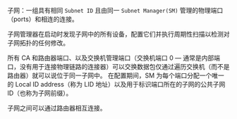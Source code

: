 子网：一组具有相同 `Subnet ID` 且由同一 `Subnet Manager(SM)` 管理的物理端口（ports）和相连的连接。

子网管理器在启动时发现子网中的所有设备，配置它们并执行周期性扫描以检测对子网拓扑的任何修改。

所有 CA 和路由器端口、以及交换机管理端口（交换机端口 0 — 通常是内部端口，没有用于连接物理链路的连接器）可以交换数据包仅通过遍历交换机（而不是路由器）就可以说位于同一子网中。
在配置期间，SM 为每个端口分配一个唯一的 Local ID
address（称为 LID 地址）以及用于标识端口所在的子网的公共子网 ID（也称为子网前缀）。

子网之间可以通过路由器相互连接。